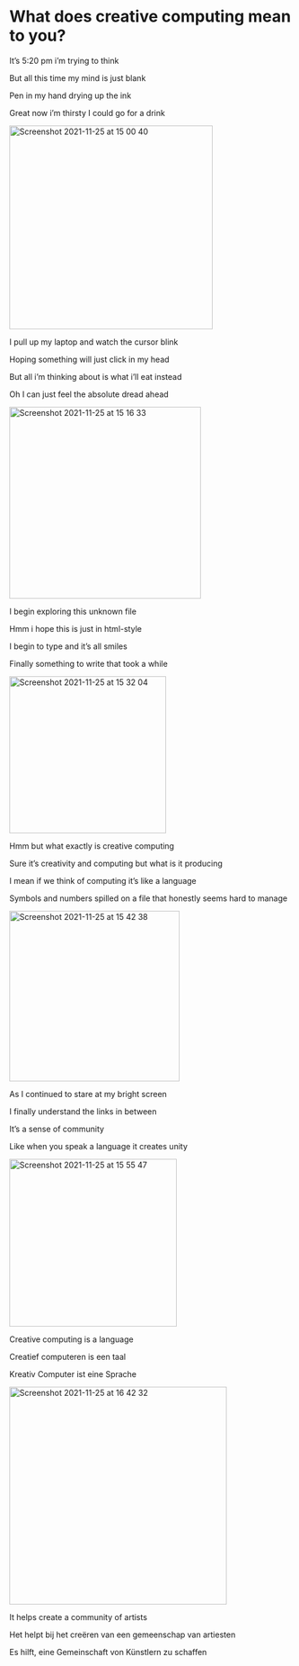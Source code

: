 # What does creative computing mean to you?

It’s 5:20 pm i’m trying to think 

But all this time my mind is just blank

Pen in my hand drying up the ink 

Great now i’m thirsty I could go for a drink 


<img width="362" alt="Screenshot 2021-11-25 at 15 00 40" src="https://user-images.githubusercontent.com/94915141/143464049-0f366ebf-c9f9-4929-b605-781b137d89dc.png">


I pull up my laptop and watch the cursor blink 

Hoping something will just click in my head 

But all i’m thinking about is what i’ll eat instead

Oh I can just feel the absolute dread ahead 


<img width="341" alt="Screenshot 2021-11-25 at 15 16 33" src="https://user-images.githubusercontent.com/94915141/143466441-75d8e028-5f4f-4613-bace-ce9ffa949cb4.png">





I begin exploring this unknown file 

Hmm i hope this is just in html-style 

I begin to type and it’s all smiles

Finally something to write that took a while 


<img width="279" alt="Screenshot 2021-11-25 at 15 32 04" src="https://user-images.githubusercontent.com/94915141/143468765-0b662273-3c79-4f35-9788-cc889e53e343.png">



Hmm but what exactly is creative computing 

Sure it’s creativity and computing but what is it producing 

I mean if we think of computing it’s like a language

Symbols and numbers spilled on a file that honestly seems hard to manage 


<img width="303" alt="Screenshot 2021-11-25 at 15 42 38" src="https://user-images.githubusercontent.com/94915141/143470246-2a1ddc7d-f42d-4072-9352-0b716ddafb7a.png">



As I continued to stare at my bright screen 

I finally understand the links in between 

It’s a sense of community 

Like when you speak a language it creates unity 


<img width="298" alt="Screenshot 2021-11-25 at 15 55 47" src="https://user-images.githubusercontent.com/94915141/143472040-074b6256-795a-413f-a6af-6f3592089eac.png">




Creative computing is a language 

Creatief computeren is een taal 

Kreativ Computer ist eine Sprache 


<img width="387" alt="Screenshot 2021-11-25 at 16 42 32" src="https://user-images.githubusercontent.com/94915141/143478175-e2b79c19-9202-462c-9d1a-f4bc55c96ff5.png">




It helps create a community of artists 

Het helpt bij het creëren van een gemeenschap van artiesten 

Es hilft, eine Gemeinschaft von Künstlern zu schaffen 
